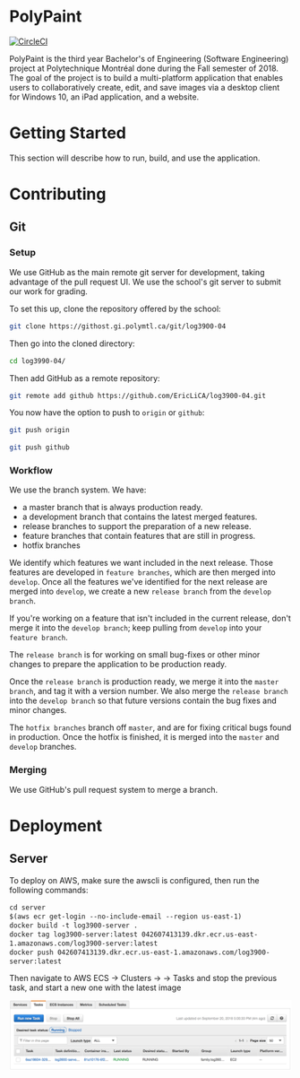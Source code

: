 # PolyPaint

[![CircleCI](https://circleci.com/gh/EricLiCA/log3900-04.svg?style=svg)](https://circleci.com/gh/EricLiCA/log3900-04)

PolyPaint is the third year Bachelor's of Engineering (Software Engineering) project at Polytechnique Montréal done during the Fall semester of 2018. The goal of the project is to build a multi-platform application that enables users to collaboratively create, edit, and save images via a desktop client for Windows 10, an iPad application, and a website.

# Getting Started

This section will describe how to run, build, and use the application.

# Contributing

## Git

### Setup

We use GitHub as the main remote git server for development, taking advantage of the pull request UI. We use the school's git server to submit our work for grading.

To set this up, clone the repository offered by the school:

```Bash
git clone https://githost.gi.polymtl.ca/git/log3900-04
```

Then go into the cloned directory:

```Bash
cd log3990-04/
```

Then add GitHub as a remote repository:

```Bash
git remote add github https://github.com/EricLiCA/log3900-04.git
```

You now have the option to push to `origin` or `github`:

```Bash
git push origin
```

```Bash
git push github
```

### Workflow

We use the branch system. We have:

- a master branch that is always production ready.
- a development branch that contains the latest merged features.
- release branches to support the preparation of a new release.
- feature branches that contain features that are still in progress.
- hotfix branches

We identify which features we want included in the next release. Those features are developed in `feature branches`, which are then merged into `develop`. Once all the features we've identified for the next release are merged into `develop`, we create a new `release branch` from the `develop branch`.

If you're working on a feature that isn't included in the current release, don't merge it into the `develop branch`; keep pulling from `develop` into your `feature branch`.

The `release branch` is for working on small bug-fixes or other minor changes to prepare the application to be production ready.

Once the `release branch` is production ready, we merge it into the `master branch`, and tag it with a version number. We also merge the `release branch` into the `develop branch` so that future versions contain the bug fixes and minor changes.

The `hotfix branches` branch off `master`, and are for fixing critical bugs found in production. Once the hotfix is finished, it is merged into the `master` and `develop` branches.

### Merging

We use GitHub's pull request system to merge a branch.

# Deployment

## Server

To deploy on AWS, make sure the awscli is configured, then run the following commands:

```
cd server
$(aws ecr get-login --no-include-email --region us-east-1)
docker build -t log3900-server .
docker tag log3900-server:latest 042607413139.dkr.ecr.us-east-1.amazonaws.com/log3900-server:latest
docker push 042607413139.dkr.ecr.us-east-1.amazonaws.com/log3900-server:latest
```

Then navigate to AWS ECS -> Clusters -> <cluster-to-deploy-on> -> Tasks and stop the previous task, and start a new one with the latest image

![aws-ecs-tasks](docs/images/aws-ecs-tasks.png)